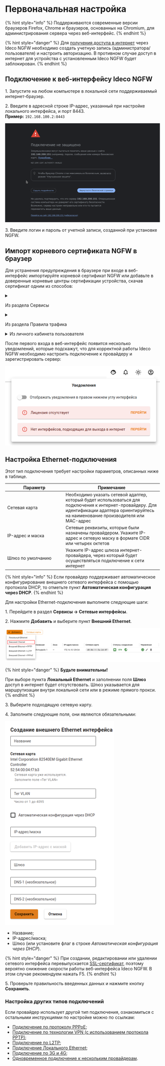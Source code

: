 # Первоначальная настройка

{% hint style="info" %}
Поддерживаются современные версии браузеров Firefox, Chrome и браузеров, основанных на Chromium, для администрирования сервера через веб-интерфейс.
{% endhint %}

{% hint style="danger" %}
Для [получения доступа в интернет](/installation/get-internet.md) через Ideco NGFW необходимо создать учетную запись (администратора/пользователя) и настроить авторизацию. В противном случае доступ в интернет для устройства с установленным Ideco NGFW будет заблокирован.
{% endhint %}

## Подключение к веб-интерфейсу Ideco NGFW

1\. Запустите на любом компьютере в локальной сети поддерживаемый интернет-браузер.

2\. Введите в адресной строке IP-адрес, указанный при настройке локального интерфейса, и порт 8443.\
   **Пример:** `192.168.100.2:8443`

![](/.gitbook/assets/initial-setup1.gif)

<!-- Появится предупреждение о незащищенном подключении. Перейдите по ссылке - откроется форма авторизации. -->

3\. Введите логин и пароль от учетной записи, созданной при установке NGFW.

## Импорт корневого сертификата NGFW в браузер

Для устранения предупреждения в браузере при входе в веб-интерфейс импортируйте корневой сертификат NGFW или добавьте в доверенные корневые центры сертификации устройства, скачав сертификат одним из способов:

<details>

<summary> 

Из раздела Сервисы </summary>

В разделе **Сервисы -> Сертификаты -> Загруженные сертификаты** нажмите на стрелку для скачивания:

![](/.gitbook/assets/certs1.png)

</details>

<details>

<summary> 

Из раздела Правила трафика </summary>

В разделе **Правила трафика -> Контент-фильтр -> Настройки** нажмите **Скачать корневой сертификат**:

![](/.gitbook/assets/initial-setup2.png)

</details>

<details>

<summary> Из личного кабинета пользователя</summary>

В личном кабинете Ideco NGFW под учетной записью одного из пользователей перейдите на вкладку **Корневой сертификат/Ideco Client** и нажмите **Скачать корневой сертификат**:

![](/.gitbook/assets/initial-setup3.png)

Для публикации личного кабинета пользователя воспользуйтесь [статьей](/settings/users/user-personal-account.md). 

</details> 

После первого входа в веб-интерфейс появится несколько уведомлений, которые подскажут, что для корректной работы Ideco NGFW необходимо настроить подключение к провайдеру и зарегистрировать сервер:

![](/.gitbook/assets/initial-setup5.png)

## Настройка **Ethernet-подключения**

Этот тип подключения требует настройки параметров, описанных ниже в таблице.

<table><thead><tr><th width="176">Параметр</th><th>Примечание</th></tr></thead><tbody><tr><td>Сетевая карта</td><td>Необходимо указать сетевой адаптер, который будет использоваться для подключения к интернет-провайдеру. Для идентификации адаптера ориентируйтесь на наименование производителя или MAC-адрес</td></tr><tr><td>IP-адрес и маска</td><td>Сетевые реквизиты, которые были назначены провайдером. Укажите IP-адрес и сетевую маску в формате CIDR или четырех октетов</td></tr><tr><td>Шлюз по умолчанию</td><td>Укажите IP-адрес шлюза интернет-провайдера, через который будет осуществляться подключение к сети интернет</td></tr></tbody></table>

{% hint style="info" %}
Если провайдер поддерживает автоматическое конфигурирование внешнего сетевого интерфейса с помощью протокола DHCP, то отметьте пункт **Автоматическая конфигурация через DHCP**.
{% endhint %}

Для настройки Ethernet-подключения выполните следующие шаги:

1\. Перейдите в раздел **Сервисы -> Сетевые интерфейсы**.

2\. Нажмите **Добавить** и выберите пункт **Внешний Ethernet**.

![](/.gitbook/assets/interfaces28.png)

{% hint style="danger" %}
**Будьте внимательны!**

При выборе пункта **Локальный Ethernet** и заполнении поля **Шлюз** доступ в интернет будет отсутствовать. Шлюз указывается для маршрутизации внутри локальной сети или в режиме прямого прокси.
{% endhint %}

3\. Выберите подходящую сетевую карту.

4\. Заполните следующие поля, они являются обязательными:

![](/.gitbook/assets/initial-setup7.png)

* Название;
* IP-адрес/маска;
* Шлюз (или установите флаг в строке _Автоматическая конфигурация через DHCP_).

{% hint style="danger" %}
При создании, редактировании или удалении сетевого интерфейса перевыпускается [SSL-сертификат](/settings/services/certificates/README.md), поэтому вероятно снижение скорости работы веб-интерфейса Ideco NGFW. В этом случае рекомендуем нажать F5.
{% endhint %}

5\. Проверьте правильность введенных данных и нажмите кнопку **Сохранить**.

### Настройка других типов подключений

Если провайдер использует другой тип подключения, ознакомиться с остальными инструкциями по настройке можно по ссылкам:

* [Подключение по протоколу PPPoE](/settings/services/connection-to-provider/pppoe-connection.md);
* [Подключение по технологии VPN (с использованием протокола PPTP)](/settings/services/connection-to-provider/pptp-connection.md);
* [Подключение по L2TP](/settings/services/connection-to-provider/l2tp-connection.md);
* [Подключение Локального Ethernet](/settings/services/connection-to-provider/local-ethernet.md);
* [Подключение по 3G и 4G](/settings/services/connection-to-provider/3g-4g-connection.md);
* [Одновременное подключение к нескольким провайдерам](/settings/services/multiple-simultaneous-connections.md).
